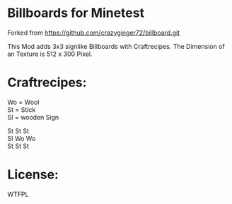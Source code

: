Billboards for Minetest
=======================

Forked from
https://github.com/crazyginger72/billboard.git

This Mod adds 3x3 signlike Billboards with Craftrecipes.
The Dimension of an Texture is 512 x 300 Pixel.

Craftrecipes:
=============

Wo = Wool  
St = Stick  
SI = wooden Sign   

St St St  
SI Wo Wo  
St St St  

License: 
========

WTFPL
